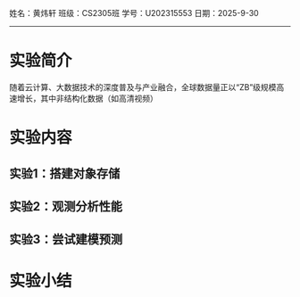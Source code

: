姓名：黄炜轩
班级：CS2305班
学号：U202315553
日期：2025-9-30

---

# 实验简介
随着云计算、大数据技术的深度普及与产业融合，全球数据量正以“ZB”级规模高速增长，其中非结构化数据（如高清视频）

# 实验内容

## 实验1：搭建对象存储

## 实验2：观测分析性能

## 实验3：尝试建模预测

# 实验小结
